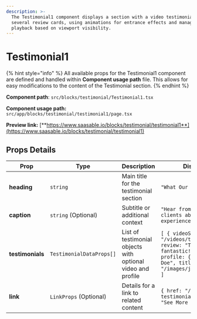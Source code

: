 ```yaml
---
description: >-
  The Testimonial1 component displays a section with a video testimonial and
  several review cards, using animations for entrance effects and managing video
  playback based on viewport visibility.
---
```


# Testimonial1

{% hint style="info" %}
All available props for the Testimonial1 component are defined and handled within **Component usage path** file. This allows for easy modifications to the content of the Testimonial section.
{% endhint %}

**Component path**: `src/blocks/testimonial/Testimonial1.tsx`

**Component usage path:**  `src/app/blocks/testimonial/testimonial1/page.tsx`

**Preview link:** [**https://www.saasable.io/blocks/testimonial/testimonial1**](https://www.saasable.io/blocks/testimonial/testimonial1)

## Props Details

| Prop             | Type                     | Description                                                 | Displayed as                                                                                                                                                                   |
| ---------------- | ------------------------ | ----------------------------------------------------------- | ------------------------------------------------------------------------------------------------------------------------------------------------------------------------------ |
| **heading**      | `string`                 | Main title for the testimonial section                      | `"What Our Clients Say"`                                                                                                                                                       |
| **caption**      | `string` (Optional)      | Subtitle or additional context                              | `"Hear from our satisfied clients about their experiences"`                                                                                                                    |
| **testimonials** | `TestimonialDataProps[]` | List of testimonial objects with optional video and profile | `[ { videoSrc: "/videos/testimonial1.mp4", review: "This service was fantastic!", ratings: 5, profile: { name: "John Doe", title: "CEO", image: "/images/john.jpg" } }, ... ]` |
| **link**         | `LinkProps` (Optional)   | Details for a link to related content                       | `{ href: "/more-testimonials", children: "See More Testimonials" }`                                                                                                            |
